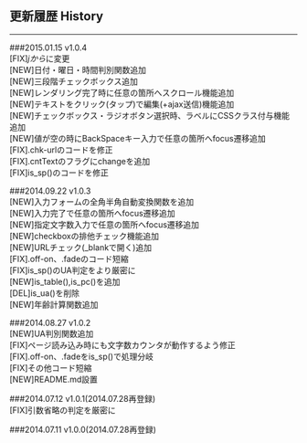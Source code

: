 ## 更新履歴 History
------------

###2015.01.15 v1.0.4  
[FIX]$jから$に変更  
[NEW]日付・曜日・時間判別関数追加  
[NEW]三段階チェックボックス追加  
[NEW]レンダリング完了時に任意の箇所へスクロール機能追加  
[NEW]テキストをクリック(タップ)で編集(+ajax送信)機能追加  
[NEW]チェックボックス・ラジオボタン選択時、ラベルにCSSクラス付与機能追加  
[NEW]値が空の時にBackSpaceキー入力で任意の箇所へfocus遷移追加  
[FIX].chk-urlのコードを修正  
[FIX].cntTextのフラグにchangeを追加  
[FIX]is_sp()のコードを修正  

###2014.09.22 v1.0.3  
[NEW]入力フォームの全角半角自動変換関数を追加  
[NEW]入力完了で任意の箇所へfocus遷移追加  
[NEW]指定文字数入力で任意の箇所へfocus遷移追加  
[NEW]checkboxの排他チェック機能追加  
[NEW]URLチェック(_blankで開く)追加  
[FIX].off-on、.fadeのコード短縮  
[FIX]is_sp()のUA判定をより厳密に  
[NEW]is_table(),is_pc()を追加  
[DEL]is_ua()を削除  
[NEW]年齢計算関数追加  

###2014.08.27 v1.0.2  
[NEW]UA判別関数追加  
[FIX]ページ読み込み時にも文字数カウンタが動作するよう修正  
[FIX].off-on、.fadeをis_sp()で処理分岐  
[FIX]その他コード短縮  
[NEW]README.md設置  

###2014.07.12 v1.0.1(2014.07.28再登録)  
[FIX]引数省略の判定を厳密に  

###2014.07.11 v1.0.0(2014.07.28再登録)

